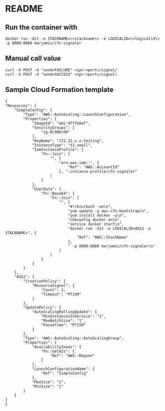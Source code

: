 # README
## Run the container with
    docker run -dit -e STACKNAME=\<stackname\> -e LOGICALID=\<logicalid\> -p 8080:8080 marjamis/cfn-signaler

## Manual call value
    curl -X POST -d "send=FAILURE" <ip>:<port>/signal/
    curl -X POST -d "send=SUCCESS" <ip>:<port>/signal/

## Sample Cloud Formation template
    {
    "Resources": {
        "SimpleConfig": {
            "Type": "AWS::AutoScaling::LaunchConfiguration",
            "Properties": {
                "ImageId": "ami-9ff7e8af",
                "SecurityGroups": [
                    "sg-0c986c69"
                ],
                "KeyName": "172.31.x.x-testing",
                "InstanceType": "t2.small",
                "IamInstanceProfile": {
                    "Fn::Join": [
                        "", [
                            "arn:aws:iam::", {
                                "Ref": "AWS::AccountId"
                            }, ":instance-profile/cfn-signaler"
                        ]
                    ]
                },
                "UserData": {
                    "Fn::Base64": {
                        "Fn::Join": [
                            "", [
                                "#!/bin/bash -xe\n",
                                "yum update -y aws-cfn-bootstrap\n",
                                "yum install docker -y\n",
                                "chkconfig docker on\n",
                                "service docker start\n",
                                "docker run -dit -e LOGICALID=ASG1 -e STACKNAME=", {
                                    "Ref": "AWS::StackName"
                                },
                                " -p 8080:8080 marjamis/cfn-signaler\n"
                            ]
                        ]
                    }
                }
            }
        },
        "ASG1": {
            "CreationPolicy": {
                "ResourceSignal": {
                    "Count": 1,
                    "Timeout": "PT15M"
                }
            },
            "UpdatePolicy": {
                "AutoScalingRollingUpdate": {
                    "MinInstancesInService": "1",
                    "MaxBatchSize": "1",
                    "PauseTime": "PT15M"
                }
            },
            "Type": "AWS::AutoScaling::AutoScalingGroup",
            "Properties": {
                "AvailabilityZones": {
                    "Fn::GetAZs": {
                        "Ref": "AWS::Region"
                    }
                },
                "LaunchConfigurationName": {
                    "Ref": "SimpleConfig"
                },
                "MaxSize": "1",
                "MinSize": "1"
            }
        }
    }
    }
